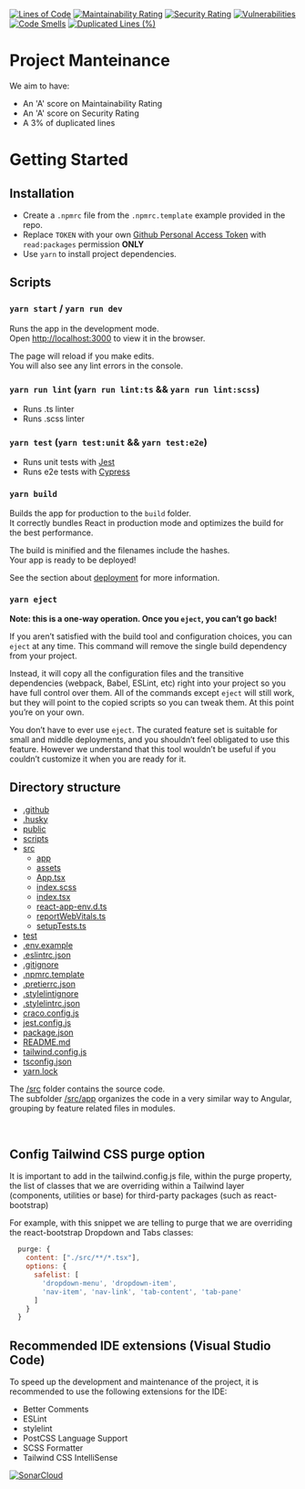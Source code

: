 [![Lines of Code](https://sonarcloud.io/api/project_badges/measure?project=internxt_drive-web&metric=ncloc)](https://sonarcloud.io/summary/new_code?id=internxt_drive-web)
[![Maintainability Rating](https://sonarcloud.io/api/project_badges/measure?project=internxt_drive-web&metric=sqale_rating)](https://sonarcloud.io/summary/new_code?id=internxt_drive-web)
[![Security Rating](https://sonarcloud.io/api/project_badges/measure?project=internxt_drive-web&metric=security_rating)](https://sonarcloud.io/summary/new_code?id=internxt_drive-web)
[![Vulnerabilities](https://sonarcloud.io/api/project_badges/measure?project=internxt_drive-web&metric=vulnerabilities)](https://sonarcloud.io/summary/new_code?id=internxt_drive-web)
[![Code Smells](https://sonarcloud.io/api/project_badges/measure?project=internxt_drive-web&metric=code_smells)](https://sonarcloud.io/summary/new_code?id=internxt_drive-web)
[![Duplicated Lines (%)](https://sonarcloud.io/api/project_badges/measure?project=internxt_drive-web&metric=duplicated_lines_density)](https://sonarcloud.io/summary/new_code?id=internxt_drive-web)

# Project Manteinance
We aim to have: 
- An 'A' score on Maintainability Rating
- An 'A' score on Security Rating
- A 3% of duplicated lines

# Getting Started

## Installation
- Create a `.npmrc` file from the `.npmrc.template` example provided in the repo. 
- Replace `TOKEN` with your own [Github Personal Access Token](https://docs.github.com/en/github/authenticating-to-github/keeping-your-account-and-data-secure/creating-a-personal-access-token) with `read:packages` permission **ONLY**
- Use `yarn` to install project dependencies.

## Scripts

### `yarn start` / `yarn run dev`

Runs the app in the development mode.\
Open [http://localhost:3000](http://localhost:3000) to view it in the browser.

The page will reload if you make edits.\
You will also see any lint errors in the console.

### `yarn run lint` (`yarn run lint:ts` && `yarn run lint:scss`)

* Runs .ts linter
* Runs .scss linter

### `yarn test` (`yarn test:unit` && `yarn test:e2e`)

* Runs unit tests with [Jest](https://jestjs.io/)
* Runs e2e tests with [Cypress](https://www.cypress.io/)

### `yarn build`

Builds the app for production to the `build` folder.\
It correctly bundles React in production mode and optimizes the build for the best performance.

The build is minified and the filenames include the hashes.\
Your app is ready to be deployed!

See the section about [deployment](https://facebook.github.io/create-react-app/docs/deployment) for more information.

### `yarn eject`

**Note: this is a one-way operation. Once you `eject`, you can’t go back!**

If you aren’t satisfied with the build tool and configuration choices, you can `eject` at any time. This command will remove the single build dependency from your project.

Instead, it will copy all the configuration files and the transitive dependencies (webpack, Babel, ESLint, etc) right into your project so you have full control over them. All of the commands except `eject` will still work, but they will point to the copied scripts so you can tweak them. At this point you’re on your own.

You don’t have to ever use `eject`. The curated feature set is suitable for small and middle deployments, and you shouldn’t feel obligated to use this feature. However we understand that this tool wouldn’t be useful if you couldn’t customize it when you are ready for it.

## Directory structure

* [.github](./.github)
* [.husky](./.husky)
* [public](./public)
* [scripts](./scripts)
* [src](./src)
  * [app](./src/app)
  * [assets](./src/assets)
  * [App.tsx](./src/App.tsx)
  * [index.scss](./src/index.scss)
  * [index.tsx](./src/index.tsx)
  * [react-app-env.d.ts](./src/react-app-env.d.ts)
  * [reportWebVitals.ts](./src/reportWebVitals.ts)
  * [setupTests.ts](./src/setupTests.ts)
* [test](./test)
* [.env.example](./.env.example)
* [.eslintrc.json](./eslintrc.json)
* [.gitignore](./.gitignore)
* [.npmrc.template](./.npmrc.template)
* [.pretierrc.json](./.pretierrc.json)
* [.stylelintignore](./.stylelintignore)
* [.stylelintrc.json](./.stylelintrc.json)
* [craco.config.js](./craco.config.js)
* [jest.config.js](./jest.config.js)
* [package.json](./package.json)
* [README.md](./README.md)
* [tailwind.config.js](./tailwind.config.js)
* [tsconfig.json](./tsconfig.json)
* [yarn.lock](./yarn.lock)

The [/src](./src) folder contains the source code. </br>
The subfolder [/src/app](./src/app) organizes the code in a very similar way to Angular, grouping by feature related files in modules.

</br>

## Config Tailwind CSS purge option

It is important to add in the tailwind.config.js file, within the purge property, the list of classes that we are overriding within a Tailwind layer (components, utilities or base) for third-party packages (such as react-bootstrap)

For example, with this snippet we are telling to purge that we are overriding the react-bootstrap Dropdown and Tabs classes:

```javascript
  purge: {
    content: ["./src/**/*.tsx"],
    options: {
      safelist: [
        'dropdown-menu', 'dropdown-item',
        'nav-item', 'nav-link', 'tab-content', 'tab-pane'
      ]
    }
  }
```
## Recommended IDE extensions (Visual Studio Code)
To speed up the development and maintenance of the project, it is recommended to use the following extensions for the IDE:

* Better Comments
* ESLint
* stylelint
* PostCSS Language Support
* SCSS Formatter
* Tailwind CSS IntelliSense


[![SonarCloud](https://sonarcloud.io/images/project_badges/sonarcloud-white.svg)](https://sonarcloud.io/summary/new_code?id=internxt_drive-web)

